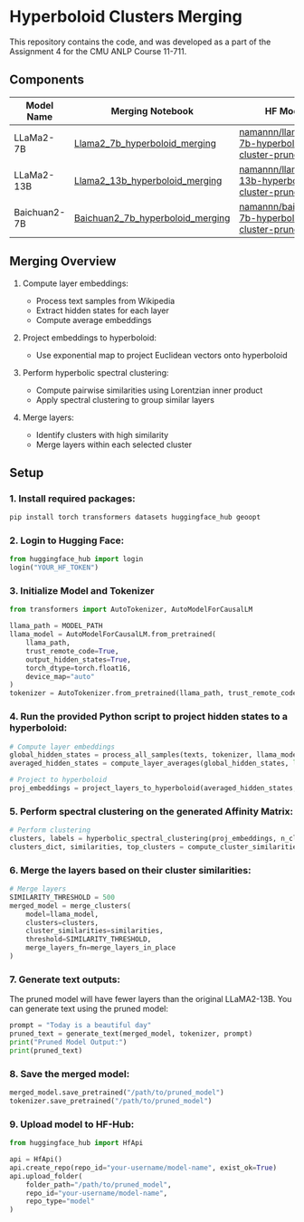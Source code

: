 # Hyperboloid Clusters Merging

This repository contains the code, and was developed as a part of the Assignment 4 for the CMU ANLP Course 11-711.


## Components

| Model Name | Merging Notebook | HF Model |
|----------|----------|----------|
| LLaMa2-7B    | [Llama2_7b_hyperboloid_merging](https://github.com/namantuli18/hyper-clusters-merging/blob/main/merge/Llama2_7b_hyperboloid_merging.ipynb)     | [namannn/llama2-7b-hyperbolic-cluster-pruned](https://huggingface.co/namannn/llama2-7b-hyperbolic-cluster-pruned)
| LLaMa2-13B    | [Llama2_13b_hyperboloid_merging](https://github.com/namantuli18/hyper-clusters-merging/blob/main/merge/Llama2_13b_hyperboloid_merging.ipynb)     | [namannn/llama2-13b-hyperbolic-cluster-pruned](https://huggingface.co/namannn/llama2-13b-hyperbolic-cluster-pruned)
| Baichuan2-7B    | [Baichuan2_7b_hyperboloid_merging](https://github.com/namantuli18/hyper-clusters-merging/blob/main/merge/Baichuan2_7b_hyperboloid_merging.ipynb)     | [namannn/baichuan2-7b-hyperbolic-cluster-pruned](https://huggingface.co/namannn/baichuan2-7b-hyperbolic-cluster-pruned)


## Merging Overview 

1. Compute layer embeddings:
    - Process text samples from Wikipedia
    - Extract hidden states for each layer
    - Compute average embeddings

2. Project embeddings to hyperboloid:
    - Use exponential map to project Euclidean vectors onto hyperboloid

3. Perform hyperbolic spectral clustering:
    - Compute pairwise similarities using Lorentzian inner product
    - Apply spectral clustering to group similar layers
4. Merge layers:
    - Identify clusters with high similarity
    - Merge layers within each selected cluster


## Setup
### 1. Install required packages:
```bash
pip install torch transformers datasets huggingface_hub geoopt
```
### 2. Login to Hugging Face:
```python
from huggingface_hub import login
login("YOUR_HF_TOKEN")
```

### 3. Initialize Model and Tokenizer
```python
from transformers import AutoTokenizer, AutoModelForCausalLM

llama_path = MODEL_PATH
llama_model = AutoModelForCausalLM.from_pretrained(
    llama_path,
    trust_remote_code=True,
    output_hidden_states=True,
    torch_dtype=torch.float16,
    device_map="auto"
)
tokenizer = AutoTokenizer.from_pretrained(llama_path, trust_remote_code=True)
```

### 4. Run the provided Python script to project hidden states to a hyperboloid:
```python
# Compute layer embeddings
global_hidden_states = process_all_samples(texts, tokenizer, llama_model, chunk_size)
averaged_hidden_states = compute_layer_averages(global_hidden_states, len(texts))

# Project to hyperboloid
proj_embeddings = project_layers_to_hyperboloid(averaged_hidden_states, curv=1.0)
```


### 5. Perform spectral clustering on the generated Affinity Matrix:
```python
# Perform clustering
clusters, labels = hyperbolic_spectral_clustering(proj_embeddings, n_clusters=8)
clusters_dict, similarities, top_clusters = compute_cluster_similarities(clusters, proj_embeddings)
```

### 6. Merge the layers based on their cluster similarities:
```python
# Merge layers
SIMILARITY_THRESHOLD = 500
merged_model = merge_clusters(
    model=llama_model,
    clusters=clusters,
    cluster_similarities=similarities,
    threshold=SIMILARITY_THRESHOLD,
    merge_layers_fn=merge_layers_in_place
)
```

### 7. Generate text outputs:
The pruned model will have fewer layers than the original LLaMA2-13B. You can generate text using the pruned model:

```python
prompt = "Today is a beautiful day"
pruned_text = generate_text(merged_model, tokenizer, prompt)
print("Pruned Model Output:")
print(pruned_text)
```

### 8. Save the merged model:

```python
merged_model.save_pretrained("/path/to/pruned_model")
tokenizer.save_pretrained("/path/to/pruned_model")
```

### 9. Upload model to HF-Hub:

```python
from huggingface_hub import HfApi

api = HfApi()
api.create_repo(repo_id="your-username/model-name", exist_ok=True)
api.upload_folder(
    folder_path="/path/to/pruned_model",
    repo_id="your-username/model-name",
    repo_type="model"
)
```
